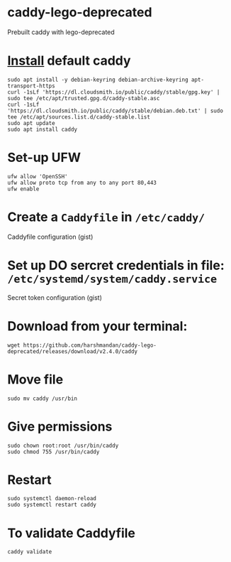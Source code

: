 # caddy-lego-deprecated
Prebuilt caddy with lego-deprecated

# [Install]((https://caddyserver.com/docs/install#debian-ubuntu-raspbian)) default caddy
```
sudo apt install -y debian-keyring debian-archive-keyring apt-transport-https
curl -1sLf 'https://dl.cloudsmith.io/public/caddy/stable/gpg.key' | sudo tee /etc/apt/trusted.gpg.d/caddy-stable.asc
curl -1sLf 'https://dl.cloudsmith.io/public/caddy/stable/debian.deb.txt' | sudo tee /etc/apt/sources.list.d/caddy-stable.list
sudo apt update
sudo apt install caddy
```

# Set-up UFW
```
ufw allow 'OpenSSH'
ufw allow proto tcp from any to any port 80,443
ufw enable
```

# Create a `Caddyfile` in `/etc/caddy/`
Caddyfile configuration (gist)

# Set up DO sercret credentials in file: `/etc/systemd/system/caddy.service`
Secret token configuration (gist)

# Download from your terminal:
`wget https://github.com/harshmandan/caddy-lego-deprecated/releases/download/v2.4.0/caddy`

# Move file
`sudo mv caddy /usr/bin`

# Give permissions

```
sudo chown root:root /usr/bin/caddy
sudo chmod 755 /usr/bin/caddy
```

# Restart
```
sudo systemctl daemon-reload
sudo systemctl restart caddy
```

# To validate Caddyfile
```
caddy validate
```
